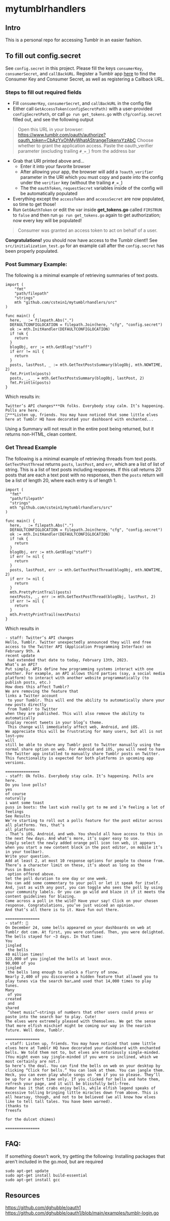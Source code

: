 # mytumblrhandlers
## Intro
This is a personal repo for accessing Tumblr in an easier fashion.

## To fill out config.secret
See `config.secret` in this project.
Please fill the keys `consumerKey`, `consumerSecret`, and `callBackURL`. Register a Tumblr app [here](https://www.tumblr.com/oauth/apps) to find the Consumer Key and Consumer Secret, as well as registering a Callback URL.

### Steps to fill out required fields
- Fill `consumerKey`, `consumerSecret`, and `callBackURL` in the config file
- Either call `GetAccessToken(configSecretPath)` with a user-provided `configSecretPath`, or call `go run get_tokens.go` with `cfg/config.secret` filled out, and see the following output
>Open this URL in your browser:
>https://www.tumblr.com/oauth/authorize?oauth_token=CbAzYxOhMyWhatAStrangeTokenxYzAbC
>Choose whether to grant the application access.
>Paste the oauth_verifier parameter (excluding trailing `#_=_`) from the address bar
- Grab that URI printed above and...
  - Enter it into your favorite browser
  - After allowing your app, the browser will add a `?oauth_verifier` parameter in the URI which you must copy and paste into the config under the `verifier` key (without the trailing `#_=_`)
  - The the `oauthToken`, `requestSecret` variables inside of the config will be automatically populated
- Everything except the `accessToken` and `accessSecret` are now populated, so time to get those!
- Run `GetOAuthToken` or edit the var inside __get_tokens.go__ called `FIRSTRUN` to `false` and then run `go run get_tokens.go` again to get authorization; now every key will be populated!
>Consumer was granted an access token to act on behalf of a user.

**Congratulations!** you should now have access to the Tumblr client!! See `src/initialization_test.go` for an example call after the `config.secret` has been properly populated.

### Post Summary Example:
The following is a minimal example of retrieving summaries of text posts.
```
import (
	"fmt"
	"path/filepath"
	"strings"
	mth "github.com/cstein1/mytumblrhandlers/src"
)

func main() {
  here, _ := filepath.Abs(".")
  DEFAULTCONFIGLOCATION = filepath.Join(here, "cfg", "config.secret")
  ok := mth.InitHandler(DEFAULTCONFIGLOCATION)
  if !ok {
    return
  }
  blogObj, err := mth.GetBlog("staff")
  if err != nil {
    return
  }
  posts, lastPost, _ := mth.GetTextPostsSummary(blogObj, mth.NOWTIME, 2)
  fmt.Println(posts)
  posts, _, _ = mth.GetTextPostsSummary(blogObj, lastPost, 2)
  fmt.Println(posts)
}
```
Which results in:
```
Twitter’s API changes***Ok folks. Everybody stay calm. It’s happening. Polls are here.
🔔***Listen up, friends. You may have noticed that some little elves here at Tumblr HQ have decorated your dashboard with enchanted...
```
Using a Summary will not result in the entire post being returned, but it returns non-HTML, clean content.

### Get Thread Example

The following is a minimal example of retrieving threads from text posts. `GetTextPostThread` returns `posts`, `lastPost`, and `err`, which are a list of list of string. 
This is a list of text posts including responses. If this call returns 20 posts that are each a text post with no responses, then the `posts` return will be a list of length 20, where each entry is of length 1.
```
import (
  "fmt"
  "path/filepath"
  "strings"
  mth "github.com/cstein1/mytumblrhandlers/src"
)

func main() {
  here, _ := filepath.Abs(".")
  DEFAULTCONFIGLOCATION = filepath.Join(here, "cfg", "config.secret")
  ok := mth.InitHandler(DEFAULTCONFIGLOCATION)
  if !ok {
    return
  }
  blogObj, err := mth.GetBlog("staff")
  if err != nil {
    return
  }
  posts, lastPost, err := mth.GetTextPostThread(blogObj, mth.NOWTIME, 2)
  if err != nil {
    return
  }
  mth.PrettyPrintTrail(posts)
  nextPosts, _, err := mth.GetTextPostThread(blogObj, lastPost, 2)
  if err != nil {
    return
  }
  mth.PrettyPrintTrail(nextPosts)
}
```
Which results in
```
- staff: Twitter’s API changes
Hello, Tumblr. Twitter unexpectedly announced they will end free access to the Twitter API (Application Programming Interface) on February 9th. A 
recent update
 had extended that date to today, February 13th, 2023. 
What’s an API?
Put simply, APIs define how programming systems interact with one another. For example, an API allows third parties (say, a social media platform) to interact with another website programmatically (to publish posts, etc.)
How does this affect Tumblr?
We are removing the feature that 
links a Twitter account
 to your Tumblr. This will end the ability to automatically share your new posts directly
 from Tumblr to Twitter 
when they are published. This will also remove the ability to automatically 
display recent tweets in your blog’s theme.
 This change will immediately affect web, Android, and iOS.
We appreciate this will be frustrating for many users, but all is not lost—you 
will
still be able to share any Tumblr post to Twitter manually using the normal share option on web. For Android and iOS, you will need to have the Twitter app installed to manually share Tumblr posts on Twitter. This functionality is expected for both platforms in upcoming app versions.

===============
- staff: Ok folks. Everybody stay calm. It’s happening. Polls are here.
Do you love polls?
yes
of course
naturally
i want some toast
puss in boots: the last wish really got to me and i’m feeling a lot of feelings
See Results
We’re starting to roll out a polls feature for the post editor across all platforms. Yes, that’s
all platforms
. That’s iOS, Android, and web. You should all have access to this in the next few days. And what’s more, it’s super easy to use.
Simply select the newly added orange poll icon (on web, it appears when you start a new content block in the post editor, on mobile it’s in your toolbar).
Write your question.
Add at least 2, at most 10 response options for people to choose from. There’s a character limit on these, it’s about as long as the
Puss in Boots
 option offered above.
Set the poll duration to one day or one week. 
You can add some commentary to your poll or let it speak for itself. 
And, just as with any post, you can toggle who sees the poll by using your community labels. Or you can go wild and blaze it if it meets the content guidelines for blazing. 
Come across a poll in the wild? Have your say! Click on your chosen response. Congratulations, you’ve just voiced an opinion.
And that’s all there is to it. Have fun out there.

===============
- staff: 🔔
On December 24, some bells appeared on your dashboards on web at Tumblr dot com. At first, you were confused. Then, you were delighted.
The bells stayed for ~3 days. In that time:
You
jingled
 the bells
40 million times!
123,000 of you jingled the bells at least once. 
90,000 of you
jingled
 the bells long enough to unlock a flurry of snow. 
Nearly 2,400 of you discovered a hidden feature that allowed you to play tunes via the search bar…and used that 14,000 times to play tunes.
Many
 of you
created
 and
shared
 “sheet music”—strings of numbers that other users could press or paste into the search bar to play. Cute! 
The elves were extremely pleased with themselves. We get the sense that more elfish mischief might be coming our way in the nearish future. Well done, Tumblr.

===============
- staff: Listen up, friends. You may have noticed that some little elves here at Tumblr HQ have decorated your dashboard with enchanted bells. We told them not to, but elves are notoriously single-minded. (You might even say jingle-minded if you were so inclined, which we most certainly are not.)
So here’s the deal. You can find the bells on web on your desktop by clicking “Click for bells.” You can look at them. You can jangle them. Heck, you can even play whole songs on ’em if you so please. They’ll be up for a short time only. If you clicked for bells and hate them, refresh your page, and it will be blissfully bell-free.
Rumor has it that crabs enjoy bells, while elfish legend speaks of excessive tolling bringing little miracles down from above. This is all hearsay, though, and not to be believed (we all know how elves like to tell tall tales. You have been warned).
(thanks to
freesfx

for the dulcet chimes)

===============
```

## FAQ: 
If something doesn't work, try getting the following:
Installing packages that aren't included in the go.mod, but are required 
```
sudo apt-get update
sudo apt-get install build-essential
sudo apt-get install gcc
```

## Resources
https://github.com/dghubble/oauth1
https://github.com/dghubble/oauth1/blob/main/examples/tumblr-login.go
